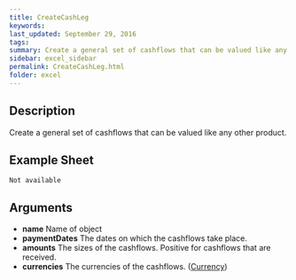 ```yaml
---
title: CreateCashLeg
keywords:
last_updated: September 29, 2016
tags:
summary: Create a general set of cashflows that can be valued like any other product.
sidebar: excel_sidebar
permalink: CreateCashLeg.html
folder: excel
---
```


## Description
Create a general set of cashflows that can be valued like any other product.

<!--HUMAN EDIT START-->

<!--## Details-->

<!--HUMAN EDIT END-->

## Example Sheet

    Not available

## Arguments

* **name** Name of object
* **paymentDates** The dates on which the cashflows take place.
* **amounts** The sizes of the cashflows.  Positive for cashflows that are received.
* **currencies** The currencies of the cashflows. ([Currency](Currency.html))

<!--HUMAN EDIT START-->

<!--## Validation-->

<!--HUMAN EDIT END-->

